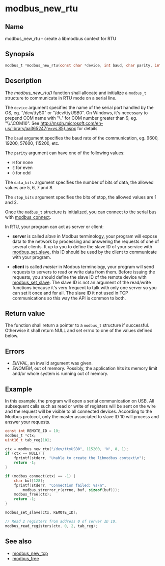 # modbus_new_rtu

## Name

modbus_new_rtu - create a libmodbus context for RTU

## Synopsis

```c
modbus_t *modbus_new_rtu(const char *device, int baud, char parity, int data_bit, int stop_bit);
```

## Description

The *modbus_new_rtu()* function shall allocate and initialize a `modbus_t`
structure to communicate in RTU mode on a serial line.

The `device` argument specifies the name of the serial port handled by the OS,
eg. "/dev/ttyS0" or "/dev/ttyUSB0". On Windows, it's necessary to prepend COM
name with "\\.\" for COM number greater than 9, eg. "\\\\.\\COM10". See
http://msdn.microsoft.com/en-us/library/aa365247(v=vs.85).aspx for details

The `baud` argument specifies the baud rate of the communication, eg. 9600,
19200, 57600, 115200, etc.

The `parity` argument can have one of the following values:

- `N` for none
- `E` for even
- `O` for odd

The `data_bits` argument specifies the number of bits of data, the allowed
values are 5, 6, 7 and 8.

The `stop_bits` argument specifies the bits of stop, the allowed values are 1
and 2.

Once the `modbus_t` structure is initialized, you can connect to the serial bus
with [modbus_connect](modbus_connect.md).

In RTU, your program can act as server or client:

- **server** is called *slave* in Modbus terminology, your program will expose
  data to the network by processing and answering the requests of one of several
  clients. It up to you to define the slave ID of your service with
  [modbus_set_slave](modbus_set_slave.md), this ID should be used by the client
  to communicate with your program.

- **client** is called *master* in Modbus terminology, your program will send
  requests to servers to read or write data from them. Before issuing the
  requests, you should define the slave ID of the remote device with
  [modbus_set_slave](modbus_set_slave.md). The slave ID is not an argument of
  the read/write functions because it's very frequent to talk with only one
  server so you can set it once and for all. The slave ID it not used in TCP
  communications so this way the API is common to both.

## Return value

The function shall return a pointer to a `modbus_t` structure if
successful. Otherwise it shall return NULL and set errno to one of the values
defined below.

## Errors

- *EINVAL*, an invalid argument was given.
- *ENOMEM*, out of memory. Possibly, the application hits its memory limit
    and/or whole system is running out of memory.

## Example

In this example, the program will open a serial communication on USB. All
subsequent calls such as read or write of registers will be sent on the wire and
the request will be visible to all connected devices. According to the Modbus
protocol, only the master associated to slave ID 10 will process and answer your
requests.

```c
const int REMOTE_ID = 10;
modbus_t *ctx;
uint16_t tab_reg[10];

ctx = modbus_new_rtu("/dev/ttyUSB0", 115200, 'N', 8, 1);
if (ctx == NULL) {
    fprintf(stderr, "Unable to create the libmodbus context\n");
    return -1;
}

if (modbus_connect(ctx) == -1) {
    char buf[128];
    fprintf(stderr, "Connection failed: %s\n",
        modbus_strerror_r(errno, buf, sizeof(buf)));
    modbus_free(ctx);
    return -1;
}

modbus_set_slave(ctx, REMOTE_ID);

// Read 2 registers from address 0 of server ID 10.
modbus_read_registers(ctx, 0, 2, tab_reg);
```

## See also

- [modbus_new_tcp](modbus_new_tcp.md)
- [modbus_free](modbus_free.md)
